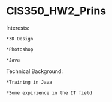 # CIS350_HW2_Prins
Interests:

	*3D Design
	
	*Photoshop
	
	*Java
	
Technical Background:

	*Training in Java
	
	*Some expirience in the IT field
